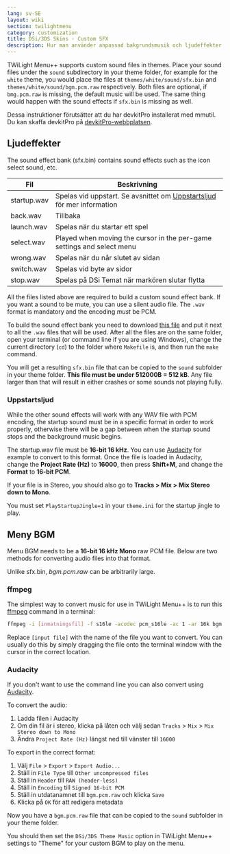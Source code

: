 ```yaml
---
lang: sv-SE
layout: wiki
section: twilightmenu
category: customization
title: DSi/3DS Skins - Custom SFX
description: Hur man använder anpassad bakgrundsmusik och ljudeffekter i DSi och 3DS stilar för TWiLight Menu++
---
```


TWiLight Menu++ supports custom sound files in themes. Place your sound files under the `sound` subdirectory in your theme folder, for example for the `white` theme, you would place the files at `themes/white/sound/sfx.bin` and `themes/white/sound/bgm.pcm.raw` respectively. Both files are optional, if `bmg.pcm.raw` is missing, the default music will be used. The same thing would happen with the sound effects if `sfx.bin` is missing as well.

Dessa instruktioner förutsätter att du har devkitPro installerat med mmutil. Du kan skaffa devkitPro på [devkitPro-webbplatsen](https://devkitpro.org/wiki/Getting_Started).

## Ljudeffekter
The sound effect bank (sfx.bin) contains sound effects such as the icon select sound, etc.

| Fil         | Beskrivning                                                                              |
| ----------- | ---------------------------------------------------------------------------------------- |
| startup.wav | Spelas vid uppstart. Se avsnittet om [Uppstartsljud](#startup-sound) för mer information |
| back.wav    | Tillbaka                                                                                 |
| launch.wav  | Spelas när du startar ett spel                                                           |
| select.wav  | Played when moving the cursor in the per-game settings and select menu                   |
| wrong.wav   | Spelas när du når slutet av sidan                                                        |
| switch.wav  | Spelas vid byte av sidor                                                                 |
| stop.wav    | Spelas på DSi Temat när markören slutar flytta                                           |

All the files listed above are required to build a custom sound effect bank. If you want a sound to be mute, you can use a silent audio file. The `.wav` format is mandatory and the encoding *must* be PCM.

To build the sound effect bank you need to download [this file](/assets/files/Makefile) and put it next to all the `.wav` files that will be used. After all the files are on the same folder, open your terminal (or command line if you are using Windows), change the current directory (`cd`) to the folder where `Makefile` is, and then run the `make` command.

You will get a resulting `sfx.bin` file that can be copied to the `sound` subfolder in your theme folder. **This file must be under 512000B = 512 kB**. Any file larger than that will result in either crashes or some sounds not playing fully.

### Uppstartsljud
While the other sound effects will work with any WAV file with PCM encoding, the startup sound must be in a specific format in order to work properly, otherwise there will be a gap between when the startup sound stops and the background music begins.

The startup.wav file must be **16-bit 16 kHz**. You can use [Audacity](https://www.audacityteam.org/download/) for example to convert to this format. Once the file is loaded in Audacity, change the **Project Rate (Hz)** to **16000**, then press **Shift+M**, and change the **Format** to **16-bit PCM**.

If your file is in Stereo, you should also go to **Tracks > Mix > Mix Stereo down to Mono**.

You must set `PlayStartupJingle=1` in your `theme.ini` for the startup jingle to play.


## Meny BGM
Menu BGM needs to be a **16-bit 16 kHz Mono** raw PCM file. Below are two methods for converting audio files into that format.

Unlike sfx.bin, *bgm.pcm.raw* can be arbitrarily large.

### ffmpeg
The simplest way to convert music for use in TWiLight Menu++ is to run this [ffmpeg](https://ffmpeg.org) command in a terminal:

```bash
ffmpeg -i [inmatningsfil] -f s16le -acodec pcm_s16le -ac 1 -ar 16k bgm.pcm.raw
```

Replace `[input file]` with the name of the file you want to convert. You can usually do this by simply dragging the file onto the terminal window with the cursor in the correct location.

### Audacity
If you don't want to use the command line you can also convert using [Audacity](https://www.audacityteam.org/download/).

To convert the audio:
1. Ladda filen i Audacity
1. Om din fil är i stereo, klicka på låten och välj sedan `Tracks` > `Mix` > `Mix Stereo down to Mono`
1. Ändra `Project Rate (Hz)` längst ned till vänster till `16000`

To export in the correct format:
1. Välj `File` > `Export` > `Export Audio...`
1. Ställ in `File Type` till `Other uncompressed files`
1. Ställ in `Header` till `RAW (header-less)`
1. Ställ in `Encoding` till `Signed 16-bit PCM`
1. Ställ in utdatanamnet till `bgm.pcm.raw` och klicka `Save`
1. Klicka på `OK` för att redigera metadata

Now you have a `bgm.pcm.raw` file that can be copied to the `sound` subfolder in your theme folder.

 You should then set the `DSi/3DS Theme Music` option in TWiLight Menu++ settings to "Theme" for your custom BGM to play on the menu.